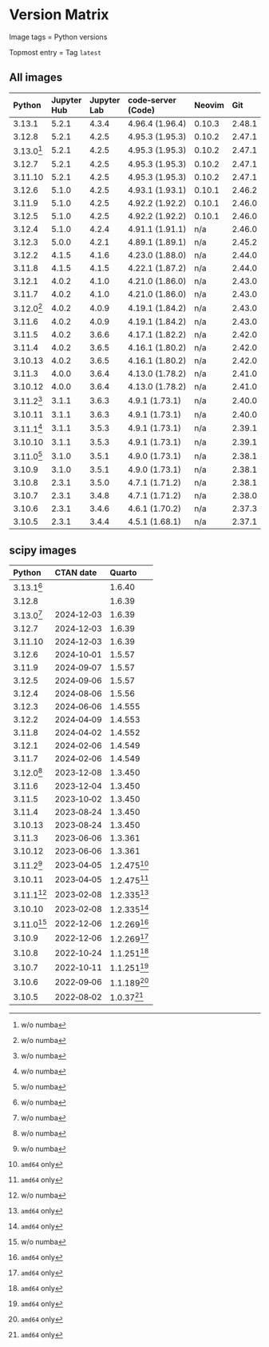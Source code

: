 # Version Matrix

Image tags = Python versions

Topmost entry = Tag `latest`

## All images

| Python     | Jupyter Hub | Jupyter Lab | code‑server (Code) | Neovim | Git    | Git LFS | Pandoc | Linux distro |
|:-----------|:------------|:------------|:-------------------|:-------|:-------|:--------|:-------|:-------------|
| 3.13.1     | 5.2.1       | 4.3.4       | 4.96.4 (1.96.4)    | 0.10.3 | 2.48.1 | 3.6.1   | 3.4    | Debian 12    |
| 3.12.8     | 5.2.1       | 4.2.5       | 4.95.3 (1.95.3)    | 0.10.2 | 2.47.1 | 3.6.0   | 3.4    | Debian 12    |
| 3.13.0[^1] | 5.2.1       | 4.2.5       | 4.95.3 (1.95.3)    | 0.10.2 | 2.47.1 | 3.6.0   | 3.4    | Debian 12    |
| 3.12.7     | 5.2.1       | 4.2.5       | 4.95.3 (1.95.3)    | 0.10.2 | 2.47.1 | 3.6.0   | 3.4    | Debian 12    |
| 3.11.10    | 5.2.1       | 4.2.5       | 4.95.3 (1.95.3)    | 0.10.2 | 2.47.1 | 3.6.0   | 3.4    | Debian 12    |
| 3.12.6     | 5.1.0       | 4.2.5       | 4.93.1 (1.93.1)    | 0.10.1 | 2.46.2 | 3.5.1   | 3.2    | Debian 12    |
| 3.11.9     | 5.1.0       | 4.2.5       | 4.92.2 (1.92.2)    | 0.10.1 | 2.46.0 | 3.5.1   | 3.2    | Debian 12    |
| 3.12.5     | 5.1.0       | 4.2.5       | 4.92.2 (1.92.2)    | 0.10.1 | 2.46.0 | 3.5.1   | 3.2    | Debian 12    |
| 3.12.4     | 5.1.0       | 4.2.4       | 4.91.1 (1.91.1)    | n/a    | 2.46.0 | 3.5.1   | 3.2    | Debian 12    |
| 3.12.3     | 5.0.0       | 4.2.1       | 4.89.1 (1.89.1)    | n/a    | 2.45.2 | 3.5.1   | 3.1.11 | Debian 12    |
| 3.12.2     | 4.1.5       | 4.1.6       | 4.23.0 (1.88.0)    | n/a    | 2.44.0 | 3.5.1   | 3.1.11 | Debian 12    |
| 3.11.8     | 4.1.5       | 4.1.5       | 4.22.1 (1.87.2)    | n/a    | 2.44.0 | 3.5.1   | 3.1.11 | Debian 12    |
| 3.12.1     | 4.0.2       | 4.1.0       | 4.21.0 (1.86.0)    | n/a    | 2.43.0 | 3.4.1   | 3.1.11 | Debian 12    |
| 3.11.7     | 4.0.2       | 4.1.0       | 4.21.0 (1.86.0)    | n/a    | 2.43.0 | 3.4.1   | 3.1.11 | Debian 12    |
| 3.12.0[^1] | 4.0.2       | 4.0.9       | 4.19.1 (1.84.2)    | n/a    | 2.43.0 | 3.4.0   | 3.1.1  | Debian 12    |
| 3.11.6     | 4.0.2       | 4.0.9       | 4.19.1 (1.84.2)    | n/a    | 2.43.0 | 3.4.0   | 3.1.1  | Debian 12    |
| 3.11.5     | 4.0.2       | 3.6.6       | 4.17.1 (1.82.2)    | n/a    | 2.42.0 | 3.4.0   | 3.1.1  | Debian 12    |
| 3.11.4     | 4.0.2       | 3.6.5       | 4.16.1 (1.80.2)    | n/a    | 2.42.0 | 3.4.0   | 3.1.1  | Debian 12    |
| 3.10.13    | 4.0.2       | 3.6.5       | 4.16.1 (1.80.2)    | n/a    | 2.42.0 | 3.4.0   | 3.1.1  | Debian 12    |
| 3.11.3     | 4.0.0       | 3.6.4       | 4.13.0 (1.78.2)    | n/a    | 2.41.0 | 3.3.0   | 3.1.1  | Debian 11    |
| 3.10.12    | 4.0.0       | 3.6.4       | 4.13.0 (1.78.2)    | n/a    | 2.41.0 | 3.3.0   | 3.1.1  | Debian 11    |
| 3.11.2[^1] | 3.1.1       | 3.6.3       | 4.9.1 (1.73.1)     | n/a    | 2.40.0 | 3.3.0   | 2.19.2 | Debian 11    |
| 3.10.11    | 3.1.1       | 3.6.3       | 4.9.1 (1.73.1)     | n/a    | 2.40.0 | 3.3.0   | 2.19.2 | Debian 11    |
| 3.11.1[^1] | 3.1.1       | 3.5.3       | 4.9.1 (1.73.1)     | n/a    | 2.39.1 | 3.3.0   | 2.19.2 | Debian 11    |
| 3.10.10    | 3.1.1       | 3.5.3       | 4.9.1 (1.73.1)     | n/a    | 2.39.1 | 3.3.0   | 2.19.2 | Debian 11    |
| 3.11.0[^1] | 3.1.0       | 3.5.1       | 4.9.0 (1.73.1)     | n/a    | 2.38.1 | 3.3.0   | 2.19.2 | Debian 11    |
| 3.10.9     | 3.1.0       | 3.5.1       | 4.9.0 (1.73.1)     | n/a    | 2.38.1 | 3.3.0   | 2.19.2 | Debian 11    |
| 3.10.8     | 2.3.1       | 3.5.0       | 4.7.1 (1.71.2)     | n/a    | 2.38.1 | 3.2.0   | 2.19.2 | Debian 11    |
| 3.10.7     | 2.3.1       | 3.4.8       | 4.7.1 (1.71.2)     | n/a    | 2.38.0 | 3.2.0   | 2.19.2 | Debian 11    |
| 3.10.6     | 2.3.1       | 3.4.6       | 4.6.1 (1.70.2)     | n/a    | 2.37.3 | 3.2.0   | 2.19.2 | Debian 11    |
| 3.10.5     | 2.3.1       | 3.4.4       | 4.5.1 (1.68.1)     | n/a    | 2.37.1 | 3.2.0   | 2.18   | Debian 11    |

## scipy images

| Python     | CTAN date  | Quarto      |
|:-----------|:-----------|:------------|
| 3.13.1[^1] |            | 1.6.40      |
| 3.12.8     |            | 1.6.39      |
| 3.13.0[^1] | 2024‑12‑03 | 1.6.39      |
| 3.12.7     | 2024‑12‑03 | 1.6.39      |
| 3.11.10    | 2024‑12‑03 | 1.6.39      |
| 3.12.6     | 2024‑10‑01 | 1.5.57      |
| 3.11.9     | 2024‑09‑07 | 1.5.57      |
| 3.12.5     | 2024‑09‑06 | 1.5.57      |
| 3.12.4     | 2024‑08‑06 | 1.5.56      |
| 3.12.3     | 2024‑06‑06 | 1.4.555     |
| 3.12.2     | 2024‑04‑09 | 1.4.553     |
| 3.11.8     | 2024‑04‑02 | 1.4.552     |
| 3.12.1     | 2024‑02‑06 | 1.4.549     |
| 3.11.7     | 2024‑02‑06 | 1.4.549     |
| 3.12.0[^1] | 2023‑12‑08 | 1.3.450     |
| 3.11.6     | 2023‑12‑04 | 1.3.450     |
| 3.11.5     | 2023‑10‑02 | 1.3.450     |
| 3.11.4     | 2023‑08‑24 | 1.3.450     |
| 3.10.13    | 2023‑08‑24 | 1.3.450     |
| 3.11.3     | 2023‑06‑06 | 1.3.361     |
| 3.10.12    | 2023‑06‑06 | 1.3.361     |
| 3.11.2[^1] | 2023‑04‑05 | 1.2.475[^2] |
| 3.10.11    | 2023‑04‑05 | 1.2.475[^2] |
| 3.11.1[^1] | 2023‑02‑08 | 1.2.335[^2] |
| 3.10.10    | 2023‑02‑08 | 1.2.335[^2] |
| 3.11.0[^1] | 2022‑12‑06 | 1.2.269[^2] |
| 3.10.9     | 2022‑12‑06 | 1.2.269[^2] |
| 3.10.8     | 2022‑10‑24 | 1.1.251[^2] |
| 3.10.7     | 2022‑10‑11 | 1.1.251[^2] |
| 3.10.6     | 2022‑09‑06 | 1.1.189[^2] |
| 3.10.5     | 2022‑08‑02 | 1.0.37[^2]  |

[^1]: w/o numba  
[^2]: `amd64` only
